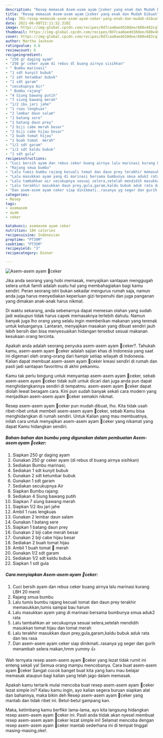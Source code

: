 ```yaml
---
description: "Resep memasak Asem-asem ayam 🐔ceker yang enak dan Mudah Dibuat"
title: "Resep memasak Asem-asem ayam 🐔ceker yang enak dan Mudah Dibuat"
slug: 701-resep-memasak-asem-asem-ayam-ceker-yang-enak-dan-mudah-dibuat
date: 2021-06-08T22:11:52.310Z
image: https://img-global.cpcdn.com/recipes/0d7caa0aedd10dee/680x482cq70/asem-asem-ayam-🐔ceker-foto-resep-utama.jpg
thumbnail: https://img-global.cpcdn.com/recipes/0d7caa0aedd10dee/680x482cq70/asem-asem-ayam-🐔ceker-foto-resep-utama.jpg
cover: https://img-global.cpcdn.com/recipes/0d7caa0aedd10dee/680x482cq70/asem-asem-ayam-🐔ceker-foto-resep-utama.jpg
author: Martha Jackson
ratingvalue: 4.6
reviewcount: 6
recipeingredient:
- "250 gr daging ayam"
- "250 gr ceker ayam di rebus dl buang airnya sisihkan"
- " Bumbu marinasi"
- "1 sdt kunyit bubuk"
- "2 sdt ketumbar bubuk"
- "1 sdt garam"
- "secukupnya Air"
- " Bumbu rajang"
- "4 Siung bawang putih"
- "7 siung bawang merah"
- "1/2 ibu jari jahe"
- "1 ruas lengkuas"
- "2 lembar daun salam"
- "1 batang sere"
- "1 batang daun prey"
- "2 biji cabe merah besar"
- "2 biji cabe hijau besar"
- "2 buah tomat hijau"
- "1 buah tomat  merah"
- "1/2 sdt garam"
- "1/2 sdt kaldu bubuk"
- "1 sdt gula"
recipeinstructions:
- "Cuci bersih ayam dan rebus ceker buang airnya lalu marinasi kurang LBH 20 menit"
- "Rajang smua bumbu"
- "Lalu tumis bumbu rajang kecuali tomat dan daun prey terakhir memasukkan,tumis sampai bau harum"
- "Lalu masukkan ayam yang di marinasi bersama bumbunya smua aduk2 rata"
- "Lalu tambahkan air secukupnya sesuai selera,setelah mendidih masukkan tomat hijau dan tomat merah"
- "Lalu terakhir masukkan daun prey,gula,garam,kaldu bubuk aduk rata dan tes rasa"
- "Dan asem-asem ayam ceker siap dinikmati..rasanya yg seger dan gurih menambah selera makan,hmm yummy 👍"
categories:
- Resep
tags:
- asemasem
- ayam
- ceker

katakunci: asemasem ayam ceker 
nutrition: 184 calories
recipecuisine: Indonesian
preptime: "PT39M"
cooktime: "PT35M"
recipeyield: "3"
recipecategory: Dinner

---
```



![Asem-asem ayam 🐔ceker](https://img-global.cpcdn.com/recipes/0d7caa0aedd10dee/680x482cq70/asem-asem-ayam-🐔ceker-foto-resep-utama.jpg)

Jika anda seorang yang hobi memasak, menyajikan santapan menggugah selera untuk famili adalah suatu hal yang membahagiakan bagi kamu sendiri. Peran seorang istri bukan sekadar mengurus rumah saja, namun anda juga harus menyediakan keperluan gizi terpenuhi dan juga panganan yang dimakan anak-anak harus nikmat.

Di waktu  sekarang, anda sebenarnya dapat memesan olahan yang sudah jadi walaupun tidak harus capek memasaknya terlebih dahulu. Namun banyak juga lho orang yang selalu ingin memberikan makanan yang terenak untuk keluarganya. Lantaran, menyajikan masakan yang dibuat sendiri jauh lebih bersih dan bisa menyesuaikan hidangan tersebut sesuai makanan kesukaan orang tercinta. 



Apakah anda adalah seorang penyuka asem-asem ayam 🐔ceker?. Tahukah kamu, asem-asem ayam 🐔ceker adalah sajian khas di Indonesia yang saat ini digemari oleh orang-orang dari hampir setiap wilayah di Indonesia. Kalian dapat membuat asem-asem ayam 🐔ceker kreasi sendiri di rumah dan pasti jadi santapan favoritmu di akhir pekanmu.

Kamu tak perlu bingung untuk menyantap asem-asem ayam 🐔ceker, sebab asem-asem ayam 🐔ceker tidak sulit untuk dicari dan juga anda pun dapat menghidangkannya sendiri di tempatmu. asem-asem ayam 🐔ceker dapat diolah lewat beragam cara. Kini pun sudah banyak sekali cara modern yang menjadikan asem-asem ayam 🐔ceker semakin nikmat.

Resep asem-asem ayam 🐔ceker pun mudah dibuat, lho. Kita tidak usah ribet-ribet untuk membeli asem-asem ayam 🐔ceker, sebab Kamu bisa menghidangkan di rumah sendiri. Untuk Kalian yang mau membuatnya, inilah cara untuk menyajikan asem-asem ayam 🐔ceker yang nikamat yang dapat Kamu hidangkan sendiri.

<!--inarticleads1-->

##### Bahan-bahan dan bumbu yang digunakan dalam pembuatan Asem-asem ayam 🐔ceker:

1. Siapkan 250 gr daging ayam
1. Gunakan 250 gr ceker ayam (di rebus dl buang airnya sisihkan)
1. Sediakan  Bumbu marinasi;
1. Sediakan 1 sdt kunyit bubuk
1. Gunakan 2 sdt ketumbar bubuk
1. Gunakan 1 sdt garam
1. Sediakan secukupnya Air
1. Siapkan  Bumbu rajang:
1. Sediakan 4 Siung bawang putih
1. Siapkan 7 siung bawang merah
1. Siapkan 1/2 ibu jari jahe
1. Ambil 1 ruas lengkuas
1. Gunakan 2 lembar daun salam
1. Gunakan 1 batang sere
1. Siapkan 1 batang daun prey
1. Gunakan 2 biji cabe merah besar
1. Gunakan 2 biji cabe hijau besar
1. Sediakan 2 buah tomat hijau
1. Ambil 1 buah tomat 🍅 merah
1. Gunakan 1/2 sdt garam
1. Sediakan 1/2 sdt kaldu bubuk
1. Siapkan 1 sdt gula




<!--inarticleads2-->

##### Cara menyiapkan Asem-asem ayam 🐔ceker:

1. Cuci bersih ayam dan rebus ceker buang airnya lalu marinasi kurang LBH 20 menit
1. Rajang smua bumbu
1. Lalu tumis bumbu rajang kecuali tomat dan daun prey terakhir memasukkan,tumis sampai bau harum
1. Lalu masukkan ayam yang di marinasi bersama bumbunya smua aduk2 rata
1. Lalu tambahkan air secukupnya sesuai selera,setelah mendidih masukkan tomat hijau dan tomat merah
1. Lalu terakhir masukkan daun prey,gula,garam,kaldu bubuk aduk rata dan tes rasa
1. Dan asem-asem ayam ceker siap dinikmati..rasanya yg seger dan gurih menambah selera makan,hmm yummy 👍




Wah ternyata resep asem-asem ayam 🐔ceker yang lezat tidak rumit ini enteng sekali ya! Semua orang mampu mencobanya. Cara buat asem-asem ayam 🐔ceker Sangat cocok banget buat kita yang baru mau belajar memasak ataupun bagi kalian yang telah jago dalam memasak.

Apakah kamu tertarik mulai mencoba buat resep asem-asem ayam 🐔ceker lezat simple ini? Kalau kamu ingin, ayo kalian segera buruan siapkan alat dan bahannya, maka bikin deh Resep asem-asem ayam 🐔ceker yang mantab dan tidak ribet ini. Betul-betul gampang kan. 

Maka, ketimbang kamu berfikir lama-lama, ayo kita langsung hidangkan resep asem-asem ayam 🐔ceker ini. Pasti anda tiidak akan nyesel membuat resep asem-asem ayam 🐔ceker lezat simple ini! Selamat mencoba dengan resep asem-asem ayam 🐔ceker mantab sederhana ini di tempat tinggal masing-masing,oke!.

